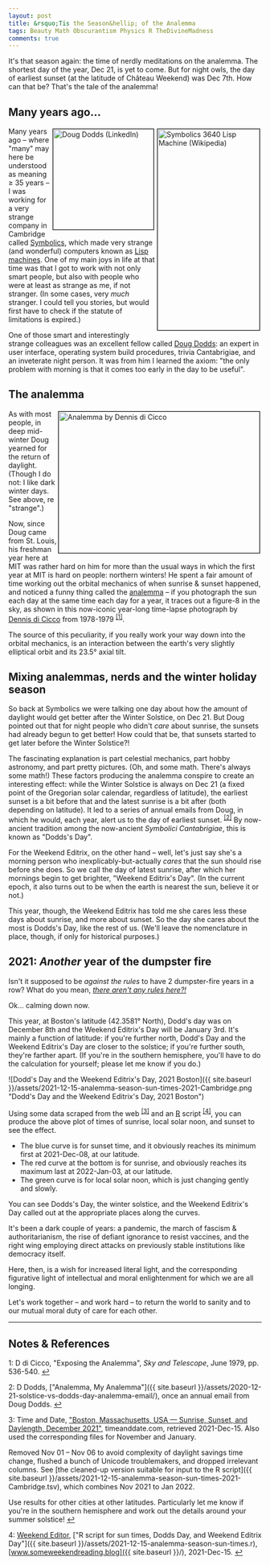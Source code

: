 ```yaml
---
layout: post
title: &rsquo;Tis the Season&hellip; of the Analemma
tags: Beauty Math Obscurantism Physics R TheDivineMadness
comments: true
---
```


It's that season again: the time of nerdly meditations on the analemma.  The shortest day
of the year, Dec 21, is yet to come.  But for night owls, the day of earliest sunset (at
the latitude of Ch&acirc;teau Weekend) was Dec 7th.  How can that be?  That's the tale of
the analemma!  


## Many years ago&hellip;

<img src="{{ site.baseurl }}/images/2020-12-21-solstice-vs-dodds-day-Symbolics3640_Modified.jpg" width="203" height="400" alt="Symbolics 3640 Lisp Machine (Wikipedia)" title="Symbolics 3640 Lisp Machine (Wikipedia)" style="float: right; margin: 3px 3px 3px 3px; border: 1px solid #000000;"/>
<img src="{{ site.baseurl }}/images/2020-12-21-solstice-vs-dodds-day-doug-dodds.jpg" width="200" height="200" alt="Doug Dodds (LinkedIn)" title="Doug Dodds (LinkedIn)" style="float: right; margin: 3px 3px 3px 3px; border: 1px solid #000000;"/>

Many years ago &ndash; where "many" may here be understood as meaning &ge; 35 years
&ndash; I was working for a very strange company in Cambridge called
[Symbolics](https://en.wikipedia.org/wiki/Symbolics), which made very strange (and
wonderful) computers known as [Lisp machines](https://en.wikipedia.org/wiki/Lisp_machine).
One of my main joys in life at that time was that I got to work with not only smart
people, but also with people who were at least as strange as me, if not stranger.  (In
some cases, very _much_ stranger.  I could tell you stories, but would first have to check
if the statute of limitations is expired.)  

One of those smart and interestingly strange colleagues was an excellent fellow called
[Doug Dodds](https://www.linkedin.com/in/doug-dodds-3ab495/): an expert in user interface,
operating system build procedures, trivia Cantabrigiae, and an inveterate night person.
It was from him I learned the axiom: "the only problem with morning is that it comes too
early in the day to be useful".  


## The analemma

<img src="{{ site.baseurl }}/images/2020-12-21-solistice-vs-dodds-day-analemma-di-cicco.jpg" width="400" height="281" alt="Analemma by Dennis di Cicco" title="Analemma by Dennis di Cicco" style="float: right; margin: 3px 3px 3px 3px; border: 1px solid #000000;"/>
As with most people, in deep mid-winter Doug yearned for the return of daylight. (Though I
do not: I like dark winter days.  See above, re "strange".)  

Now, since Doug came from St. Louis, his freshman year here at MIT was rather hard on him
for more than the usual ways in which the first year at MIT is hard on people: northern
winters!  He spent a fair amount of time working out the orbital mechanics of when sunrise
&amp; sunset happened, and noticed a funny thing called the
[analemma](https://en.wikipedia.org/wiki/Analemma) &ndash; if you
photograph the sun each day at the same time each day for a year, it traces out a figure-8
in the sky, as shown in this now-iconic year-long time-lapse photograph by 
[Dennis di Cicco](https://en.wikipedia.org/wiki/Dennis_di_Cicco)
from 1978-1979 <sup id="fn1a">[[1]](#fn1)</sup>.  

The source of this peculiarity, if you really work your way down into the orbital
mechanics, is an interaction between the earth's very slightly elliptical orbit and its
23.5&deg; axial tilt.  


## Mixing analemmas, nerds and the winter holiday season

So back at Symbolics we were talking one day about how the amount of daylight would get
better after the Winter Solstice, on Dec 21.  But Doug pointed out that for night people
who didn't _care_ about sunrise, the sunsets had already begun to get better!  How could
that be, that sunsets started to get later before the Winter Solstice?!  

The fascinating explanation is part celestial mechanics, part hobby astronomy, and part
pretty pictures.  (Oh, and some math.  There's always some math!)  These factors producing
the analemma conspire to create an interesting effect: while the Winter Solstice is always
on Dec 21 (a fixed point of the Gregorian solar calendar, regardless of latitude), the
earliest sunset is a bit before that and the latest sunrise is a bit after (both depending on
latitude).  It led to a series of annual emails from Doug, in which he would, each year,
alert us to the day of earliest sunset. <sup id="fn2a">[[2]](#fn2)</sup> By now-ancient
tradition among the now-ancient _Symbolici Cantabrigiae_, this is known as "Dodds's Day".  

For the Weekend Editrix, on the other hand &ndash; well, let's just say she's a morning person
who inexplicably-but-actually _cares_ that the sun should rise before she does.  So we call
the day of latest sunrise, after which her mornings begin to get brighter, 
"Weekend Editrix's Day".  (In the current epoch, it also turns out to be when the earth 
is nearest the sun, believe it or not.)  

This year, though, the Weekend Editrix has told me she cares less these days about
sunrise, and more about sunset.  So the day she cares about the most is Dodds's Day, like
the rest of us.  (We'll leave the nomenclature in place, though, if only for historical
purposes.)  


## 2021: _Another_ year of the dumpster fire

Isn't it supposed to be _against the rules_ to have 2 dumpster-fire years in a row?  What
do you mean,
[_there aren't any rules here?!_](https://www.brainyquote.com/quotes/thomas_a_edison_105328)  

Ok&hellip; calming down now.  

This year, at Boston's latitude (42.3581&deg; North), Dodd's day was on December 8th and
the Weekend Editrix's Day will be January 3rd.  It's mainly a function of latitude: if
you're further north, Dodd's Day and the Weekend Editrix's Day are closer to the solstice;
if you're further south, they're farther apart.  (If you're in the southern hemisphere,
you'll have to do the calculation for yourself; please let me know if you do.)  

![Dodd's Day and the Weekend Editrix's Day, 2021 Boston]({{ site.baseurl }}/assets/2021-12-15-analemma-season-sun-times-2021-Cambridge.png "Dodd's Day and the Weekend Editrix's Day, 2021 Boston")

Using some data scraped from the web <sup id="fn3a">[[3]](#fn3)</sup> and an
[R](https://www.r-project.org/) script <sup id="fn4a">[[4]](#fn4)</sup>, you can produce
the above plot of times of sunrise, local solar noon, and sunset to see the effect.  
- The blue curve is for sunset time, and it obviously reaches its minimum first at
  2021-Dec-08, at our latitude.  
- The red curve at the bottom is for sunrise, and obviously reaches its maximum last at
  2022-Jan-03, at our latitude.  
- The green curve is for local solar noon, which is just changing gently and slowly.  

You can see Dodds's Day, the winter solstice, and the Weekend Editrix's Day called out at
the appropriate places along the curves.  

It's been a dark couple of years: a pandemic, the march of fascism &amp; authoritarianism,
the rise of defiant ignorance to resist vaccines, and the right wing employing direct
attacks on previously stable institutions like democracy itself.  

Here, then, is a wish for increased literal light, and the corresponding figurative light
of intellectual and moral enlightenment for which we are all longing.  

Let's work together &ndash; and work hard &ndash; to return the world to sanity and to our
mutual moral duty of care for each other.  

---

## Notes &amp; References  

<!--
<sup id="fn1a">[[1]](#fn1)</sup>

<a id="fn1">1</a>: ***, ["***"](***), *** [↩](#fn1a)  

<a href="{{ site.baseurl }}/images/***"><img src="{{ site.baseurl }}/images/***" width="400" height="***" alt="***" title="***" style="float: right; margin: 3px 3px 3px 3px; border: 1px solid #000000;"></a>

<iframe width="400" height="224" src="***" allow="accelerometer; encrypted-media; gyroscope; picture-in-picture" allowfullscreen style="float: right; margin: 3px 3px 3px 3px; border: 1px solid #000000;"></iframe>
-->

<a id="fn1">1</a>: D di Cicco, "Exposing the Analemma", _Sky and Telescope_, June 1979, pp. 536-540. [↩](#fn1a)  

<a id="fn2">2</a>: D Dodds, ["Analemma, My Analemma"]({{ site.baseurl }}/assets/2020-12-21-solstice-vs-dodds-day-analemma-email/), once an annual email from Doug Dodds. [↩](#fn2a)  

<a id="fn3">3</a>: Time and Date, ["Boston, Massachusetts, USA — Sunrise, Sunset, and Daylength, December 2021"](https://www.timeanddate.com/sun/usa/boston), timeanddate.com, retrieved 2021-Dec-15.  Also used the corresponding files for November and January.  

Removed Nov 01 &ndash; Nov 06 to avoid complexity of daylight savings time change, flushed a bunch of Unicode troublemakers, and dropped irrelevant columns.  See [the cleaned-up version suitable for input to the R script]({{ site.baseurl }}/assets/2021-12-15-analemma-season-sun-times-2021-Cambridge.tsv), which combines Nov 2021 to Jan 2022.  

Use results for other cities at other latitudes.  Particularly let me know if you're in the southern hemisphere and work out the details around your summer solstice! [↩](#fn3a)  

<a id="fn4">4</a>: [Weekend Editor](mailto:SomeWeekendReadingEditor@gmail.com), ["R script for sun times, Dodds Day, and Weekend Editrix Day"]({{ site.baseurl }}/assets/2021-12-15-analemma-season-sun-times.r), [www.someweekendreading.blog]({{ site.baseurl }}/), 2021-Dec-15. [↩](#fn4a)  
